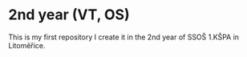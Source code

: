 # 2nd year (VT, OS)
This is my first repository I create it in the 2nd year of SSOŠ 1.KŠPA in Litoměřice.
